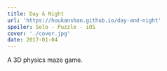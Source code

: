```yaml
---
title: Day & Night
url: 'https://houkanshan.github.io/day-and-night'
spoiler: Solo - Puzzle - iOS
cover: './cover.jpg'
date: 2017-01-04
---
```

A 3D physics maze game.
